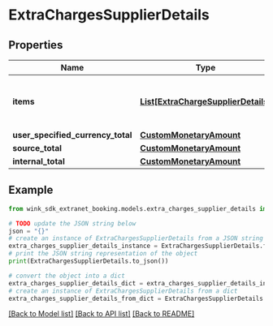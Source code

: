 # ExtraChargesSupplierDetails


## Properties

Name | Type | Description | Notes
------------ | ------------- | ------------- | -------------
**items** | [**List[ExtraChargeSupplierDetails]**](ExtraChargeSupplierDetails.md) | List of extra charges that applies to the rate plan. | [optional] 
**user_specified_currency_total** | [**CustomMonetaryAmount**](CustomMonetaryAmount.md) |  | [optional] 
**source_total** | [**CustomMonetaryAmount**](CustomMonetaryAmount.md) |  | [optional] 
**internal_total** | [**CustomMonetaryAmount**](CustomMonetaryAmount.md) |  | [optional] 

## Example

```python
from wink_sdk_extranet_booking.models.extra_charges_supplier_details import ExtraChargesSupplierDetails

# TODO update the JSON string below
json = "{}"
# create an instance of ExtraChargesSupplierDetails from a JSON string
extra_charges_supplier_details_instance = ExtraChargesSupplierDetails.from_json(json)
# print the JSON string representation of the object
print(ExtraChargesSupplierDetails.to_json())

# convert the object into a dict
extra_charges_supplier_details_dict = extra_charges_supplier_details_instance.to_dict()
# create an instance of ExtraChargesSupplierDetails from a dict
extra_charges_supplier_details_from_dict = ExtraChargesSupplierDetails.from_dict(extra_charges_supplier_details_dict)
```
[[Back to Model list]](../README.md#documentation-for-models) [[Back to API list]](../README.md#documentation-for-api-endpoints) [[Back to README]](../README.md)


